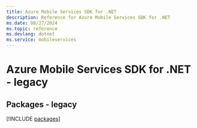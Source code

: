 ```yaml
---
title: Azure Mobile Services SDK for .NET
description: Reference for Azure Mobile Services SDK for .NET
ms.date: 08/27/2024
ms.topic: reference
ms.devlang: dotnet
ms.service: mobileservices
---
```

# Azure Mobile Services SDK for .NET - legacy
## Packages - legacy
[!INCLUDE [packages](mobile-services-index.md)]